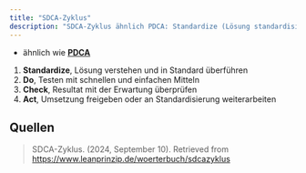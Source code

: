 ```yaml
---
title: "SDCA-Zyklus"
description: "SDCA-Zyklus ähnlich PDCA: Standardize (Lösung standardisieren), Do (testen), Check (überprüfen), Act (umsetzen). Für kontinuierliche Verbesserung."
---
```


- ähnlich wie **[PDCA](lerninhalte/pdca)**

1. **Standardize**, Lösung verstehen und in Standard überführen
2. **Do**, Testen mit schnellen und einfachen Mitteln
3. **Check**, Resultat mit der Erwartung überprüfen
4. **Act**, Umsetzung freigeben oder an Standardisierung weiterarbeiten

## Quellen
> SDCA-Zyklus. (2024, September 10). Retrieved from https://www.leanprinzip.de/woerterbuch/sdcazyklus